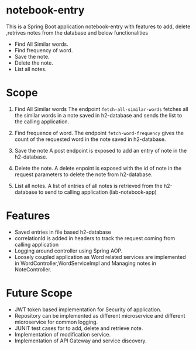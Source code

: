# notebook-entry
This is a Spring Boot application notebook-entry with features to add, delete ,retrives notes from the database and below functionalities
  - Find All Similar words.
  - Find frequency of word.
  - Save the note.
  - Delete the note.
  - List all notes.

# Scope
1. Find All Similar words
  The endpoint `fetch-all-similar-words` fetches all the similar words in a note saved in h2-database and sends the list to the calling application.
 
2. Find frequence of word.
    The endpoint `fetch-word-frequency` gives the count of the requested word in the note saved in h2-database.
    
3. Save the note
    A post endpoint is exposed to add an entry of note in the h2-database.
    
4. Delete the note.
    A delete enpoint is exposed with the id of note in the request parameters to delete the note from h2-database.
    
5. List all notes.
    A list of entries of all notes is retrieved from the h2-database to send to calling application (lab-notebook-app)
    
# Features

- Saved entries in file based h2-database
- correlationId is added in headers to track the request coming from calling application
- Logging around controller using Spring AOP.
- Loosely coupled application as Word related services are implemented in WordController,WordServiceImpl and Managing notes in NoteController.

# Future Scope

- JWT token based implementation for Security of application.
- Repository can be implemented as different microservice and different microservice for common logging.
- JUNIT test cases for to add, delete and retrieve note.
- Implementation of modification service.
- Implementation of API Gateway and service discovery.



   


